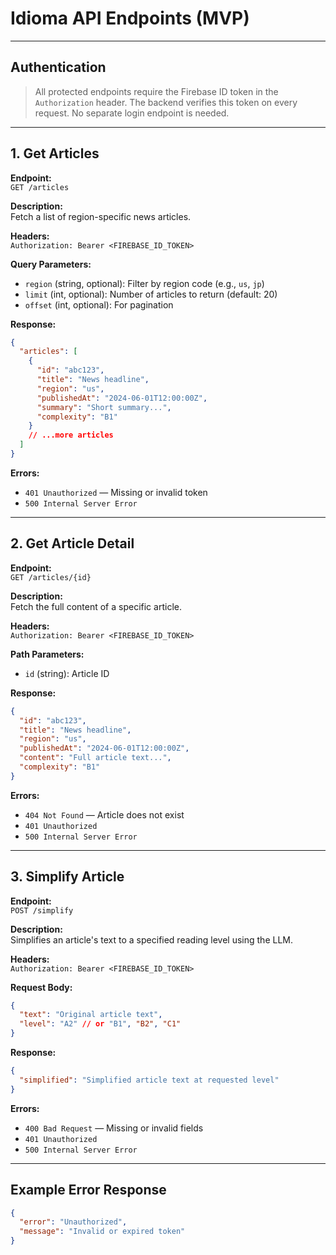 # Idioma API Endpoints (MVP)

---

## Authentication
> All protected endpoints require the Firebase ID token in the `Authorization` header. The backend verifies this token on every request. No separate login endpoint is needed.

---

## 1. Get Articles

**Endpoint:**  
`GET /articles`

**Description:**  
Fetch a list of region-specific news articles.

**Headers:**  
`Authorization: Bearer <FIREBASE_ID_TOKEN>`

**Query Parameters:**
- `region` (string, optional): Filter by region code (e.g., `us`, `jp`)
- `limit` (int, optional): Number of articles to return (default: 20)
- `offset` (int, optional): For pagination

**Response:**
```json
{
  "articles": [
    {
      "id": "abc123",
      "title": "News headline",
      "region": "us",
      "publishedAt": "2024-06-01T12:00:00Z",
      "summary": "Short summary...",
      "complexity": "B1"
    }
    // ...more articles
  ]
}
```

**Errors:**
- `401 Unauthorized` — Missing or invalid token
- `500 Internal Server Error`

---

## 2. Get Article Detail

**Endpoint:**  
`GET /articles/{id}`

**Description:**  
Fetch the full content of a specific article.

**Headers:**  
`Authorization: Bearer <FIREBASE_ID_TOKEN>`

**Path Parameters:**
- `id` (string): Article ID

**Response:**
```json
{
  "id": "abc123",
  "title": "News headline",
  "region": "us",
  "publishedAt": "2024-06-01T12:00:00Z",
  "content": "Full article text...",
  "complexity": "B1"
}
```

**Errors:**
- `404 Not Found` — Article does not exist
- `401 Unauthorized`
- `500 Internal Server Error`

---

## 3. Simplify Article

**Endpoint:**  
`POST /simplify`

**Description:**  
Simplifies an article's text to a specified reading level using the LLM.

**Headers:**  
`Authorization: Bearer <FIREBASE_ID_TOKEN>`

**Request Body:**
```json
{
  "text": "Original article text",
  "level": "A2" // or "B1", "B2", "C1"
}
```

**Response:**
```json
{
  "simplified": "Simplified article text at requested level"
}
```

**Errors:**
- `400 Bad Request` — Missing or invalid fields
- `401 Unauthorized`
- `500 Internal Server Error`

---

## Example Error Response

```json
{
  "error": "Unauthorized",
  "message": "Invalid or expired token"
}
```
